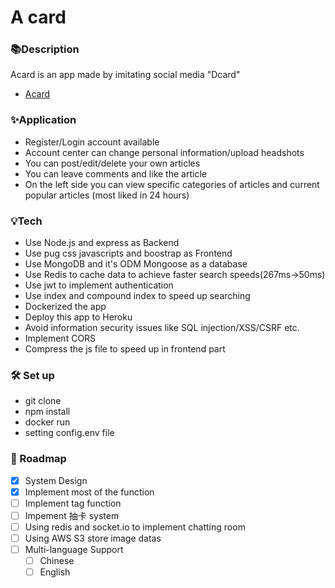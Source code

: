 # A card


### 📚Description
Acard is an app made by imitating social media "Dcard"
- [Acard](https://a-card.herokuapp.com/ "link")

### ✨Application
- Register/Login account available
- Account center can change personal information/upload headshots
- You can post/edit/delete your own articles
- You can leave comments and like the article
- On the left side you can view specific categories of articles and current popular articles (most liked in 24 hours)
<!-- - You can use the forgotten password, and a verification mail will be sent to the registered mailbox -->

### 💡Tech
- Use Node.js and express as Backend
- Use pug css javascripts and boostrap as Frontend
- Use MongoDB and it's ODM Mongoose as a database
- Use Redis to cache data to achieve faster search speeds(267ms->50ms)
- Use jwt to implement authentication
- Use index and compound index to speed up searching
- Dockerized the app
- Deploy this app to Heroku
- Avoid information security issues like SQL injection/XSS/CSRF etc. 
- Implement CORS
- Compress the js file to speed up in frontend part
<!-- - Use stripe串接金流 -->
<!-- - Use SendGrid第三方Email服務 -->

### 🛠️ Set up
- git clone
- npm install
- docker run
- setting config.env file

### 🦶 Roadmap
- [x] System Design
- [x] Implement most of the function
- [ ] Implement tag function
- [ ] Impement 抽卡 system
- [ ] Using redis and socket.io to implement chatting room
- [ ] Using AWS S3 store image datas
- [ ] Multi-language Support
    - [ ] Chinese
    - [ ] English
